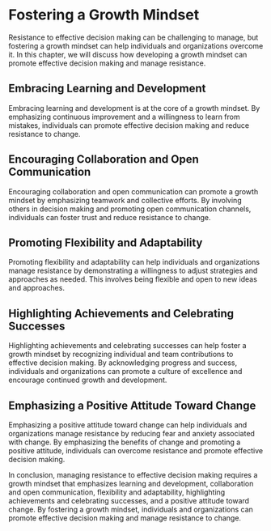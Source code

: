 Fostering a Growth Mindset
=======================================================================================

Resistance to effective decision making can be challenging to manage, but fostering a growth mindset can help individuals and organizations overcome it. In this chapter, we will discuss how developing a growth mindset can promote effective decision making and manage resistance.

Embracing Learning and Development
----------------------------------

Embracing learning and development is at the core of a growth mindset. By emphasizing continuous improvement and a willingness to learn from mistakes, individuals can promote effective decision making and reduce resistance to change.

Encouraging Collaboration and Open Communication
------------------------------------------------

Encouraging collaboration and open communication can promote a growth mindset by emphasizing teamwork and collective efforts. By involving others in decision making and promoting open communication channels, individuals can foster trust and reduce resistance to change.

Promoting Flexibility and Adaptability
--------------------------------------

Promoting flexibility and adaptability can help individuals and organizations manage resistance by demonstrating a willingness to adjust strategies and approaches as needed. This involves being flexible and open to new ideas and approaches.

Highlighting Achievements and Celebrating Successes
---------------------------------------------------

Highlighting achievements and celebrating successes can help foster a growth mindset by recognizing individual and team contributions to effective decision making. By acknowledging progress and success, individuals and organizations can promote a culture of excellence and encourage continued growth and development.

Emphasizing a Positive Attitude Toward Change
---------------------------------------------

Emphasizing a positive attitude toward change can help individuals and organizations manage resistance by reducing fear and anxiety associated with change. By emphasizing the benefits of change and promoting a positive attitude, individuals can overcome resistance and promote effective decision making.

In conclusion, managing resistance to effective decision making requires a growth mindset that emphasizes learning and development, collaboration and open communication, flexibility and adaptability, highlighting achievements and celebrating successes, and a positive attitude toward change. By fostering a growth mindset, individuals and organizations can promote effective decision making and manage resistance to change.
